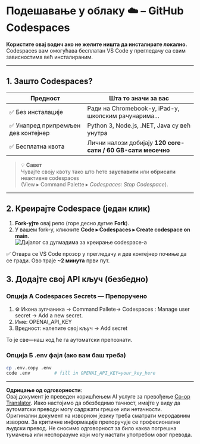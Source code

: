 <!--
CO_OP_TRANSLATOR_METADATA:
{
  "original_hash": "be9cef0460b3696ed5d8f6f8d2f64d45",
  "translation_date": "2025-08-26T19:28:50+00:00",
  "source_file": "00-course-setup/01-setup-cloud.md",
  "language_code": "sr"
}
-->
# Подешавање у облаку ☁️ – GitHub Codespaces

**Користите овај водич ако не желите ништа да инсталирате локално.**  
Codespaces вам омогућава бесплатан VS Code у прегледачу са свим зависностима већ инсталираним.

---

## 1.  Зашто Codespaces?

| Предност | Шта то значи за вас |
|----------|---------------------|
| ✅ Без инсталације | Ради на Chromebook-у, iPad-у, школским рачунарима… |
| ✅ Унапред припремљен дев контејнер | Python 3, Node.js, .NET, Java су већ унутра |
| ✅ Бесплатна квота | Лични налози добијају **120 core-сати / 60 GB-сати месечно** |

> 💡 **Савет**  
> Чувајте своју квоту тако што ћете **зауставити** или **обрисати** неактивне codespaces  
> (View ▸ Command Palette ▸ *Codespaces: Stop Codespace*).

---

## 2.  Креирајте Codespace (један клик)

1. **Fork-ујте** овај репо (горе десно дугме **Fork**).  
2. У вашем fork-у, кликните **Code ▸ Codespaces ▸ Create codespace on main**.  
   ![Дијалог са дугмадима за креирање codespace-а](../../../00-course-setup/images/who-will-pay.webp)

✅ Отвара се VS Code прозор у прегледачу и дев контејнер почиње да се гради.
Ово траје **~2 минута** први пут.

## 3. Додајте свој API кључ (безбедно)

### Опција А Codespaces Secrets — Препоручено

1. ⚙️ Икона зупчаника -> Command Pallete-> Codespaces : Manage user secret -> Add a new secret.
2. Име: OPENAI_API_KEY
3. Вредност: налепите свој кључ → Add secret

То је све—наш код ће га аутоматски препознати.

### Опција Б .env фајл (ако вам баш треба)

```bash
cp .env.copy .env
code .env         # fill in OPENAI_API_KEY=your_key_here
```

---

**Одрицање од одговорности**:  
Овај документ је преведен коришћењем AI услуге за превођење [Co-op Translator](https://github.com/Azure/co-op-translator). Иако настојимо да обезбедимо тачност, имајте у виду да аутоматски преводи могу садржати грешке или нетачности. Оригинални документ на изворном језику треба сматрати меродавним извором. За критичне информације препоручује се професионални људски превод. Не сносимо одговорност за било каква погрешна тумачења или неспоразуме који могу настати употребом овог превода.